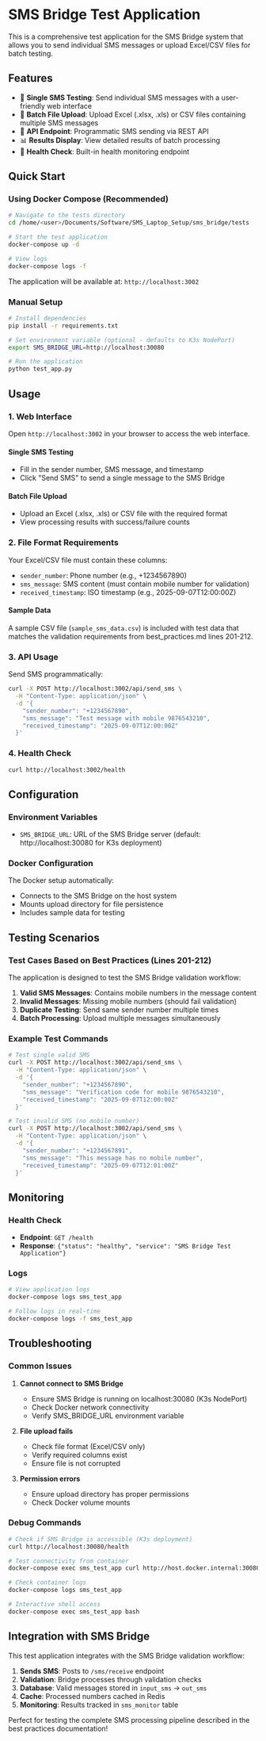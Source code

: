# SMS Bridge Test Application

This is a comprehensive test application for the SMS Bridge system that allows you to send individual SMS messages or upload Excel/CSV files for batch testing.

## Features

- 📱 **Single SMS Testing**: Send individual SMS messages with a user-friendly web interface
- 📂 **Batch File Upload**: Upload Excel (.xlsx, .xls) or CSV files containing multiple SMS messages
- 🔧 **API Endpoint**: Programmatic SMS sending via REST API
- 📊 **Results Display**: View detailed results of batch processing
- 🏥 **Health Check**: Built-in health monitoring endpoint

## Quick Start

### Using Docker Compose (Recommended)

```bash
# Navigate to the tests directory
cd /home/<user>/Documents/Software/SMS_Laptop_Setup/sms_bridge/tests

# Start the test application
docker-compose up -d

# View logs
docker-compose logs -f
```

The application will be available at: `http://localhost:3002`

### Manual Setup

```bash
# Install dependencies
pip install -r requirements.txt

# Set environment variable (optional - defaults to K3s NodePort)
export SMS_BRIDGE_URL=http://localhost:30080

# Run the application
python test_app.py
```

## Usage

### 1. Web Interface

Open `http://localhost:3002` in your browser to access the web interface.

#### Single SMS Testing
- Fill in the sender number, SMS message, and timestamp
- Click "Send SMS" to send a single message to the SMS Bridge

#### Batch File Upload
- Upload an Excel (.xlsx, .xls) or CSV file with the required format
- View processing results with success/failure counts

### 2. File Format Requirements

Your Excel/CSV file must contain these columns:
- `sender_number`: Phone number (e.g., +1234567890)
- `sms_message`: SMS content (must contain mobile number for validation)
- `received_timestamp`: ISO timestamp (e.g., 2025-09-07T12:00:00Z)

#### Sample Data

A sample CSV file (`sample_sms_data.csv`) is included with test data that matches the validation requirements from best_practices.md lines 201-212.

### 3. API Usage

Send SMS programmatically:

```bash
curl -X POST http://localhost:3002/api/send_sms \
  -H "Content-Type: application/json" \
  -d '{
    "sender_number": "+1234567890",
    "sms_message": "Test message with mobile 9876543210",
    "received_timestamp": "2025-09-07T12:00:00Z"
  }'
```

### 4. Health Check

```bash
curl http://localhost:3002/health
```

## Configuration

### Environment Variables

- `SMS_BRIDGE_URL`: URL of the SMS Bridge server (default: http://localhost:30080 for K3s deployment)

### Docker Configuration

The Docker setup automatically:
- Connects to the SMS Bridge on the host system
- Mounts upload directory for file persistence
- Includes sample data for testing

## Testing Scenarios

### Test Cases Based on Best Practices (Lines 201-212)

The application is designed to test the SMS Bridge validation workflow:

1. **Valid SMS Messages**: Contains mobile numbers in the message content
2. **Invalid Messages**: Missing mobile numbers (should fail validation)
3. **Duplicate Testing**: Send same sender number multiple times
4. **Batch Processing**: Upload multiple messages simultaneously

### Example Test Commands

```bash
# Test single valid SMS
curl -X POST http://localhost:3002/api/send_sms \
  -H "Content-Type: application/json" \
  -d '{
    "sender_number": "+1234567890",
    "sms_message": "Verification code for mobile 9876543210",
    "received_timestamp": "2025-09-07T12:00:00Z"
  }'

# Test invalid SMS (no mobile number)
curl -X POST http://localhost:3002/api/send_sms \
  -H "Content-Type: application/json" \
  -d '{
    "sender_number": "+1234567891",
    "sms_message": "This message has no mobile number",
    "received_timestamp": "2025-09-07T12:01:00Z"
  }'
```

## Monitoring

### Health Check
- **Endpoint**: `GET /health`
- **Response**: `{"status": "healthy", "service": "SMS Bridge Test Application"}`

### Logs
```bash
# View application logs
docker-compose logs sms_test_app

# Follow logs in real-time
docker-compose logs -f sms_test_app
```

## Troubleshooting

### Common Issues

1. **Cannot connect to SMS Bridge**
   - Ensure SMS Bridge is running on localhost:30080 (K3s NodePort)
   - Check Docker network connectivity
   - Verify SMS_BRIDGE_URL environment variable

2. **File upload fails**
   - Check file format (Excel/CSV only)
   - Verify required columns exist
   - Ensure file is not corrupted

3. **Permission errors**
   - Ensure upload directory has proper permissions
   - Check Docker volume mounts

### Debug Commands

```bash
# Check if SMS Bridge is accessible (K3s deployment)
curl http://localhost:30080/health

# Test connectivity from container
docker-compose exec sms_test_app curl http://host.docker.internal:30080/health

# Check container logs
docker-compose logs sms_test_app

# Interactive shell access
docker-compose exec sms_test_app bash
```

## Integration with SMS Bridge

This test application integrates with the SMS Bridge validation workflow:

1. **Sends SMS**: Posts to `/sms/receive` endpoint
2. **Validation**: Bridge processes through validation checks
3. **Database**: Valid messages stored in `input_sms` → `out_sms`
4. **Cache**: Processed numbers cached in Redis
5. **Monitoring**: Results tracked in `sms_monitor` table

Perfect for testing the complete SMS processing pipeline described in the best practices documentation!
